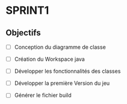 # SPRINT1

## Objectifs

- [ ]  Conception du diagramme de classe
- [ ]  Création du Workspace java
- [ ]  Développer les fonctionnalités des classes 
- [ ]  Développer la première Version du jeu 
- [ ]  Générer le fichier build  

